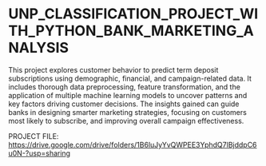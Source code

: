 # UNP_CLASSIFICATION_PROJECT_WITH_PYTHON_BANK_MARKETING_ANALYSIS

This project explores customer behavior to predict term deposit subscriptions using demographic, financial, and campaign-related data. It includes thorough data preprocessing, feature transformation, and the application of multiple machine learning models to uncover patterns and key factors driving customer decisions. The insights gained can guide banks in designing smarter marketing strategies, focusing on customers most likely to subscribe, and improving overall campaign effectiveness.

PROJECT FILE: https://drive.google.com/drive/folders/1B6luJyYvQWPEE3YphdQ7lBjddpC6u0N-?usp=sharing
